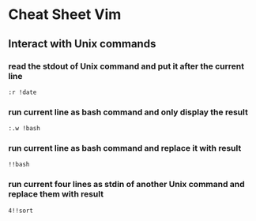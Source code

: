 # Cheat Sheet Vim

## Interact with Unix commands
### read the stdout of Unix command and put it after the current line
```
:r !date
```
### run current line as bash command and only display the result
```
:.w !bash
```
### run current line as bash command and replace it with result
```
!!bash
```
### run current four lines as stdin of another Unix command and replace them with result
```
4!!sort
```
